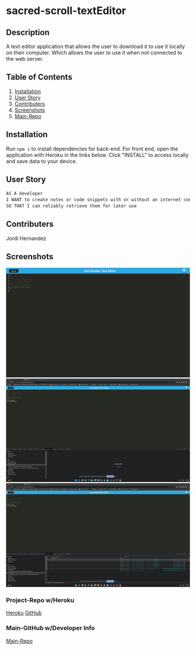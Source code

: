 # sacred-scroll-textEditor

## Description

A text editor application that allows the user to download it to use it locally on their computer. Which allows the user to use it when not connected to the web server. 
## Table of Contents

1. [Installation](#installation)
2. [User Story](#User-Story)
3. [Contributers](#contributers)
4. [Screenshots](#screenshots)
5. [Main-Repo](#Project-Repo-w/Heroku)

## Installation

Run `npm i` to install dependencies for back-end. For front end, open the application with Heroku in the links below. Click "INSTALL" to access locally and save data to your device.

## User Story

```md
AS A developer
I WANT to create notes or code snippets with or without an internet connection
SO THAT I can reliably retrieve them for later use
```

## Contributers

Jordi Hernandez

## Screenshots

![Screenshot1](./img/J.A.T.E.png)
![Screenshot2](./img/JATE2.png)
![Screenshot4](./img/JATE3.png)

### Project-Repo w/Heroku

[Heroku](https://sacred-scroll-texteditor.herokuapp.com/)
[GitHub](https://github.com/hernajor133/sacred-scroll-textEditor)

### Main-GitHub w/Developer Info

[Main-Repo](https://github.com/hernajor133)